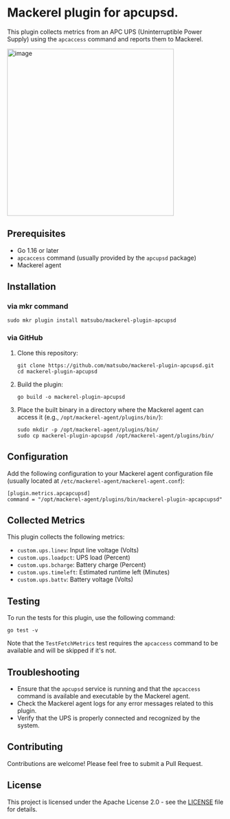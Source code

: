 # Mackerel plugin for apcupsd.

This plugin collects metrics from an APC UPS (Uninterruptible Power Supply) using the `apcaccess` command and reports them to Mackerel.

<img width="388" alt="image" src="https://github.com/matsubo/mackerel-plugin-apcupsd/assets/98103/2b66ec1a-209e-494e-9c61-75a9d255c3ac">

## Prerequisites

- Go 1.16 or later
- `apcaccess` command (usually provided by the `apcupsd` package)
- Mackerel agent

## Installation

### via mkr command

```
sudo mkr plugin install matsubo/mackerel-plugin-apcupsd
```

### via GitHub

1. Clone this repository:
   ```
   git clone https://github.com/matsubo/mackerel-plugin-apcupsd.git
   cd mackerel-plugin-apcupsd
   ```

2. Build the plugin:
   ```
   go build -o mackerel-plugin-apcupsd
   ```

3. Place the built binary in a directory where the Mackerel agent can access it (e.g., `/opt/mackerel-agent/plugins/bin/`):
   ```
   sudo mkdir -p /opt/mackerel-agent/plugins/bin/
   sudo cp mackerel-plugin-apcupsd /opt/mackerel-agent/plugins/bin/
   ```

## Configuration

Add the following configuration to your Mackerel agent configuration file (usually located at `/etc/mackerel-agent/mackerel-agent.conf`):

```
[plugin.metrics.apcapcupsd]
command = "/opt/mackerel-agent/plugins/bin/mackerel-plugin-apcapcupsd"
```

## Collected Metrics

This plugin collects the following metrics:

- `custom.ups.linev`: Input line voltage (Volts)
- `custom.ups.loadpct`: UPS load (Percent)
- `custom.ups.bcharge`: Battery charge (Percent)
- `custom.ups.timeleft`: Estimated runtime left (Minutes)
- `custom.ups.battv`: Battery voltage (Volts)

## Testing

To run the tests for this plugin, use the following command:

```
go test -v
```

Note that the `TestFetchMetrics` test requires the `apcaccess` command to be available and will be skipped if it's not.

## Troubleshooting

- Ensure that the `apcupsd` service is running and that the `apcaccess` command is available and executable by the Mackerel agent.
- Check the Mackerel agent logs for any error messages related to this plugin.
- Verify that the UPS is properly connected and recognized by the system.

## Contributing

Contributions are welcome! Please feel free to submit a Pull Request.

## License

This project is licensed under the Apache License 2.0 - see the [LICENSE](LICENSE) file for details.

